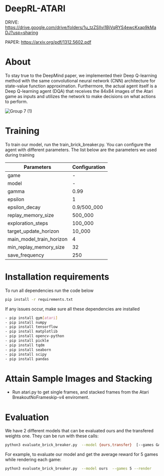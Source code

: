 # DeepRL-ATARI
DRIVE: https://drive.google.com/drive/folders/1u_tzZSIlvi1BjVqRYS4ewcKxap9kMaDJ?usp=sharing

PAPER: https://arxiv.org/pdf/1312.5602.pdf

# About
To stay true to the DeepMind paper, we implemented their Deep Q-learning method with the same convolutional neural network (CNN) architecture for state-value function approximation. Furthermore, the actual agent itself is a Deep Q-learning agent (DQA) that receives the 84x84 images of the Atari game as inputs and utilizes the network to make decisions on what actions to perform.

![Group 7 (1)](https://user-images.githubusercontent.com/14239415/144766160-c314b329-e5d8-4787-979e-e8c55b651241.png)

# Training
To train our model, run the train_brick_breaker.py.
You can configure the agent with different parameters. The list below are the parameters we used during training

Parameters | Configuration |
--- | --- |
game | -
model | -
gamma | 0.99
epsilon| 1
epsilon_decay | 0.9/500_000
replay_memory_size| 500_000
exploration_steps |100_000
target_update_horizon| 10_000
main_model_train_horizon| 4
min_replay_memory_size |32
save_frequency |250


# Installation requirements
To run all dependencies run the code below
```sh
pip install -r requirements.txt
```
If any issues occur, make sure all these dependencies are installed
```sh
- pip install gym[atari]
- pip install numpy
- pip install tensorflow
- pip install matplotlib
- pip install opencv-python
- pip install pickle
- pip install tqdm
- pip install seaborn
- pip install scipy
- pip install pandas
```

# Attain Sample Images and Stacking
- Run atari.py to get single frames, and stacked frames from the Atari BreakoutNoFrameskip-v4 enviroment.


# Evaluation
We have 2 different models that can be evaluated ours and the transfered weights one. They can be run with these calls:
```sh
python3 evaluate_brick_breaker.py  --model {ours,transfer}  [--games GAMES] [--render]
```
For example, to evaluate our model and get the average reward for 5 games while rendering each game:
```sh
python3 evaluate_brick_breaker.py  --model ours  --games 5 --render
```
